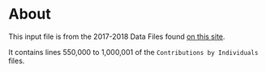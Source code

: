 # About
This input file is from the 2017-2018 Data Files found [on this site](http://classic.fec.gov/finance/disclosure/ftpdet.shtml). 

It contains lines 550,000 to 1,000,001 of the `Contributions by Individuals` files.
